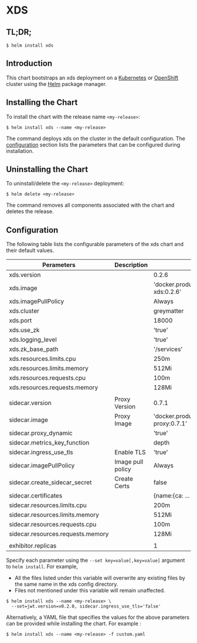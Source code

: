 # XDS

## TL;DR;

```console
$ helm install xds
```

## Introduction

This chart bootstraps an xds deployment on a [Kubernetes](http://kubernetes.io) or [OpenShift](https://www.openshift.com/) cluster using the [Helm](https://helm.sh) package manager.

## Installing the Chart

To install the chart with the release name `<my-release>`:

```console
$ helm install xds --name <my-release>
```

The command deploys xds on the cluster in the default configuration. The [configuration](#configuration) section lists the parameters that can be configured during installation.

## Uninstalling the Chart

To uninstall/delete the `<my-release>` deployment:

```console
$ helm delete <my-release>
```

The command removes all components associated with the chart and deletes the release.

## Configuration

The following table lists the configurable parameters of the xds chart and their default values.

| Perameters                        | Description       | Default                                                        |
| --------------------------------- | ----------------- | -------------------------------------------------------------- |
| xds.version                       |                   | 0.2.6                                                          |
| xds.image                         |                   | 'docker.production.deciphernow.com/deciphernow/gm-xds:0.2.6'   |
| xds.imagePullPolicy               |                   | Always                                                         |
| xds.cluster                       |                   | greymatter                                                     |
| xds.port                          |                   | 18000                                                          |
| xds.use_zk                        |                   | 'true'                                                         |
| xds.logging_level                 |                   | 'true'                                                         |
| xds.zk_base_path                  |                   | '/services'                                                    |
| xds.resources.limits.cpu          |                   | 250m                                                           |
| xds.resources.limits.memory       |                   | 512Mi                                                          |
| xds.resources.requests.cpu        |                   | 100m                                                           |
| xds.resources.requests.memory     |                   | 128Mi                                                          |
|                                   |                   |                                                                |
| sidecar.version                   | Proxy Version     | 0.7.1                                                          |
| sidecar.image                     | Proxy Image       | 'docker.production.deciphernow.com/deciphernow/gm-proxy:0.7.1' |
| sidecar.proxy_dynamic             |                   | 'true'                                                         |
| sidecar.metrics_key_function      |                   | depth                                                          |
| sidecar.ingress_use_tls           | Enable TLS        | 'true'                                                         |
| sidecar.imagePullPolicy           | Image pull policy | Always                                                         |
| sidecar.create_sidecar_secret     | Create Certs      | false                                                          |
| sidecar.certificates              |                   | {name:{ca: ... , cert: ... , key ...}}                         |
| sidecar.resources.limits.cpu      |                   | 200m                                                           |
| sidecar.resources.limits.memory   |                   | 512Mi                                                          |
| sidecar.resources.requests.cpu    |                   | 100m                                                           |
| sidecar.resources.requests.memory |                   | 128Mi                                                          |
|                                   |                   |                                                                |
| exhibitor.replicas                |                   | 1                                                              |

Specify each parameter using the `--set key=value[,key=value]` argument to `helm install`. For example,

- All the files listed under this variable will overwrite any existing files by the same name in the xds config directory.
- Files not mentioned under this variable will remain unaffected.

```console
$ helm install xds --name <my-release> \
  --set=jwt.version=v0.2.0, sidecar.ingress_use_tls='false'
```

Alternatively, a YAML file that specifies the values for the above parameters can be provided while installing the chart. For example :

```console
$ helm install xds --name <my-release> -f custom.yaml
```
